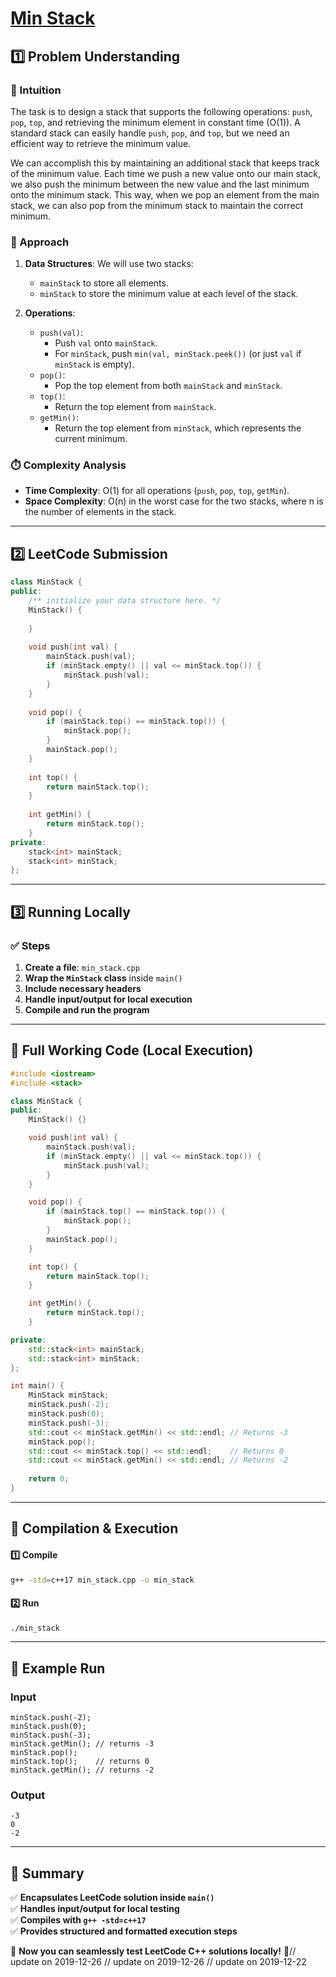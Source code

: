 # **[Min Stack](https://leetcode.com/problems/min-stack/description/)**  

## **1️⃣ Problem Understanding**  
### **📌 Intuition**  
The task is to design a stack that supports the following operations: `push`, `pop`, `top`, and retrieving the minimum element in constant time (O(1)). A standard stack can easily handle `push`, `pop`, and `top`, but we need an efficient way to retrieve the minimum value. 

We can accomplish this by maintaining an additional stack that keeps track of the minimum value. Each time we push a new value onto our main stack, we also push the minimum between the new value and the last minimum onto the minimum stack. This way, when we pop an element from the main stack, we can also pop from the minimum stack to maintain the correct minimum.

### **🚀 Approach**  
1. **Data Structures**: We will use two stacks:
   - `mainStack` to store all elements.
   - `minStack` to store the minimum value at each level of the stack.

2. **Operations**:
   - `push(val)`: 
     - Push `val` onto `mainStack`.
     - For `minStack`, push `min(val, minStack.peek())` (or just `val` if `minStack` is empty).
   - `pop()`: 
     - Pop the top element from both `mainStack` and `minStack`.
   - `top()`: 
     - Return the top element from `mainStack`.
   - `getMin()`: 
     - Return the top element from `minStack`, which represents the current minimum.

### **⏱️ Complexity Analysis**  
- **Time Complexity**: O(1) for all operations (`push`, `pop`, `top`, `getMin`).
- **Space Complexity**: O(n) in the worst case for the two stacks, where n is the number of elements in the stack.

---  

## **2️⃣ LeetCode Submission**  
```cpp
class MinStack {
public:
    /** initialize your data structure here. */
    MinStack() {
        
    }
    
    void push(int val) {
        mainStack.push(val);
        if (minStack.empty() || val <= minStack.top()) {
            minStack.push(val);
        }
    }
    
    void pop() {
        if (mainStack.top() == minStack.top()) {
            minStack.pop();
        }
        mainStack.pop();
    }
    
    int top() {
        return mainStack.top();
    }
    
    int getMin() {
        return minStack.top();
    }
private:
    stack<int> mainStack;
    stack<int> minStack;
};  
```  

---  

## **3️⃣ Running Locally**  
### **✅ Steps**  
1. **Create a file**: `min_stack.cpp`  
2. **Wrap the `MinStack` class** inside `main()`  
3. **Include necessary headers**  
4. **Handle input/output for local execution**  
5. **Compile and run the program**  

---  

## **📝 Full Working Code (Local Execution)**  
```cpp
#include <iostream>
#include <stack>

class MinStack {
public:
    MinStack() {}

    void push(int val) {
        mainStack.push(val);
        if (minStack.empty() || val <= minStack.top()) {
            minStack.push(val);
        }
    }

    void pop() {
        if (mainStack.top() == minStack.top()) {
            minStack.pop();
        }
        mainStack.pop();
    }

    int top() {
        return mainStack.top();
    }

    int getMin() {
        return minStack.top();
    }

private:
    std::stack<int> mainStack;
    std::stack<int> minStack;
};

int main() {
    MinStack minStack;
    minStack.push(-2);
    minStack.push(0);
    minStack.push(-3);
    std::cout << minStack.getMin() << std::endl; // Returns -3
    minStack.pop();
    std::cout << minStack.top() << std::endl;    // Returns 0
    std::cout << minStack.getMin() << std::endl; // Returns -2
    
    return 0;
}  
```  

---  

## **🔧 Compilation & Execution**  
#### **1️⃣ Compile**  
```bash
g++ -std=c++17 min_stack.cpp -o min_stack
```  

#### **2️⃣ Run**  
```bash
./min_stack
```  

---  

## **🎯 Example Run**  
### **Input**  
```
minStack.push(-2);
minStack.push(0);
minStack.push(-3);
minStack.getMin(); // returns -3
minStack.pop();
minStack.top();    // returns 0
minStack.getMin(); // returns -2
```  
### **Output**  
```
-3
0
-2
```  

---  

## **📌 Summary**  
✅ **Encapsulates LeetCode solution inside `main()`**  
✅ **Handles input/output for local testing**  
✅ **Compiles with `g++ -std=c++17`**  
✅ **Provides structured and formatted execution steps**  

🚀 **Now you can seamlessly test LeetCode C++ solutions locally!** 🚀// update on 2019-12-26
// update on 2019-12-26
// update on 2019-12-22
